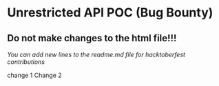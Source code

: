 # **Unrestricted API POC** (Bug Bounty)

## Do not make changes to the html file!!!

*You can add new lines to the readme.md file for hacktoberfest contributions*

change 1
Change 2
